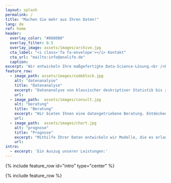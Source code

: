 ```yaml
---
layout: splash
permalink: /
title: "Machen Sie mehr aus Ihren Daten!"
lang: de
ref: home
header:
  overlay_color: "#808080"
  overlay_filter: 0.5
  overlay_image: assets/images/archive.jpg
  cta_label: "<i class='fa fa-envelope'></i> Kontakt"
  cta_url: "mailto:info@analife.de"
  caption: 
excerpt: 'Wir entwickeln Ihre maßgefertigte Data-Science-Lösung.<br />Dabei profitieren Sie von unserem reichhaltigen Erfahrungsschatz mit aktuellen Problematiken und Methoden wie Big-Data oder Deep-Learning.<br />Bei Interesse oder Fragen sprechen Sie uns einfach an.<br />Wir freuen uns auf Ihre E-Mail.'
feature_row:
  - image_path: assets/images/codeblock.jpg
    alt: "datenanalyse"
    title: "Datenanalyse"
    excerpt: "Datenanalyse von klassischer deskriptiver Statistik bis zu Deep Learning. Wir betreiben auch Data-Mining an komplexen Daten."
    url: 
  - image_path:  assets/images/consult.jpg
    alt: "beratung"
    title: "Beratung"
    excerpt: "Wir bieten Ihnen eine datengetriebene Beratung. Entdecken Sie Ihr Optimierungspotential."
    url: 
  - image_path:  assets/images/chart.jpg
    alt: "prognose"
    title: "Prognose"
    excerpt: "Mithilfe Ihrer Daten entwickeln wir Modelle, die es erlauben, Vorhersagen über künftige Entwicklungen, wie z.B. Verkaufszahlen, zu treffen."
    url: 
intro:
  - excerpt: 'Ein Auszug unserer Leistungen:'
---
```


{% include feature_row id="intro" type="center" %}

{% include feature_row %}
